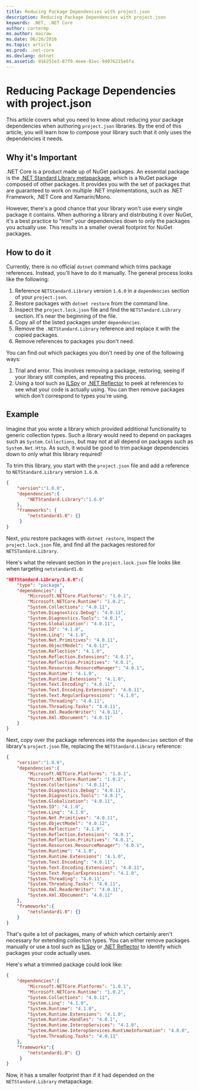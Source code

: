 ```yaml
---
title: Reducing Package Dependencies with project.json
description: Reducing Package Dependencies with project.json
keywords: .NET, .NET Core
author: cartermp
ms.author: mairaw
ms.date: 06/20/2016
ms.topic: article
ms.prod: .net-core
ms.devlang: dotnet
ms.assetid: 916251e3-87f9-4eee-81ec-94076215e6fa
---
```


# Reducing Package Dependencies with project.json

This article covers what you need to know about reducing your package dependencies when authoring `project.json` libraries. By the end of this article, you will learn how to compose your library such that it only uses the dependencies it needs. 

## Why it's Important

.NET Core is a product made up of NuGet packages.  An essential package is the [.NET Standard Library metapackage](https://www.nuget.org/packages/NETStandard.Library), which is a NuGet package composed of other packages.  It provides you with the set of packages that are guaranteed to work on multiple .NET implementations, such as .NET Framework, .NET Core and Xamarin/Mono.

However, there's a good chance that your library won't use every single package it contains.  When authoring a library and distributing it over NuGet, it's a best practice to "trim" your dependencies down to only the packages you actually use.  This results in a smaller overall footprint for NuGet packages.

## How to do it

Currently, there is no official `dotnet` command which trims package references.  Instead, you'll have to do it manually.  The general process looks like the following:

1. Reference `NETStandard.Library` version `1.6.0` in a `dependencies` section of your `project.json`.
2. Restore packages with `dotnet restore` from the command line.
3. Inspect the `project.lock.json` file and find the `NETSTandard.Library` section.  It's near the beginning of the file.
4. Copy all of the listed packages under `dependencies`.
5. Remove the `.NETStandard.Library` reference and replace it with the copied packages.
6. Remove references to packages you don't need.

You can find out which packages you don't need by one of the following ways:

1. Trial and error.  This involves removing a package, restoring, seeing if your library still compiles, and repeating this process.
2. Using a tool such as [ILSpy](http://ilspy.net) or [.NET Reflector](http://www.red-gate.com/products/dotnet-development/reflector) to peek at references to see what your code is actually using.  You can then remove packages which don't correspond to types you're using.

## Example 

Imagine that you wrote a library which provided additional functionality to generic collection types.  Such a library would need to depend on packages such as `System.Collections`, but may not at all depend on packages such as `System.Net.Http`.  As such, it would be good to trim package dependencies down to only what this library required!

To trim this library, you start with the `project.json` file and add a reference to `NETStandard.Library` version `1.6.0`.

```json
{
    "version":"1.0.0",
    "dependencies":{
        "NETStandard.Library":"1.6.0"
    },
    "frameworks": {
        "netstandard1.0": {}
     }
}
```

Next, you restore packages with `dotnet restore`, inspect the `project.lock.json` file, and find all the packages restored for `NETSTandard.Library`.

Here's what the relevant section in the `project.lock.json` file looks like when targeting `netstandard1.0`:

```json
"NETStandard.Library/1.6.0":{
    "type": "package",
    "dependencies": {
        "Microsoft.NETCore.Platforms": "1.0.1",
        "Microsoft.NETCore.Runtime": "1.0.2",
        "System.Collections": "4.0.11",
        "System.Diagnostics.Debug": "4.0.11",
        "System.Diagnostics.Tools": "4.0.1",
        "System.Globalization": "4.0.11",
        "System.IO": "4.1.0",
        "System.Linq": "4.1.0",
        "System.Net.Primitives": "4.0.11",
        "System.ObjectModel": "4.0.12",
        "System.Reflection": "4.1.0",
        "System.Reflection.Extensions": "4.0.1",
        "System.Reflection.Primitives": "4.0.1",
        "System.Resources.ResourceManager": "4.0.1",
        "System.Runtime": "4.1.0",
        "System.Runtime.Extensions": "4.1.0",
        "System.Text.Encoding": "4.0.11",
        "System.Text.Encoding.Extensions": "4.0.11",
        "System.Text.RegularExpressions": "4.1.0",
        "System.Threading": "4.0.11",
        "System.Threading.Tasks": "4.0.11",
        "System.Xml.ReaderWriter": "4.0.11",
        "System.Xml.XDocument": "4.0.11"
    }
}
```

Next, copy over the package references into the `dependencies` section of the library's `project.json` file, replacing the `NETStandard.Library` reference:

```json
{
    "version":"1.0.0",
    "dependencies":{
        "Microsoft.NETCore.Platforms": "1.0.1",
        "Microsoft.NETCore.Runtime": "1.0.2",
        "System.Collections": "4.0.11",
        "System.Diagnostics.Debug": "4.0.11",
        "System.Diagnostics.Tools": "4.0.1",
        "System.Globalization": "4.0.11",
        "System.IO": "4.1.0",
        "System.Linq": "4.1.0",
        "System.Net.Primitives": "4.0.11",
        "System.ObjectModel": "4.0.12",
        "System.Reflection": "4.1.0",
        "System.Reflection.Extensions": "4.0.1",
        "System.Reflection.Primitives": "4.0.1",
        "System.Resources.ResourceManager": "4.0.1",
        "System.Runtime": "4.1.0",
        "System.Runtime.Extensions": "4.1.0",
        "System.Text.Encoding": "4.0.11",
        "System.Text.Encoding.Extensions": "4.0.11",
        "System.Text.RegularExpressions": "4.1.0",
        "System.Threading": "4.0.11",
        "System.Threading.Tasks": "4.0.11",
        "System.Xml.ReaderWriter": "4.0.11",
        "System.Xml.XDocument": "4.0.11"
    },
    "frameworks":{
        "netstandard1.0": {}
    }
}
```

That's quite a lot of packages, many of which which certainly aren't necessary for extending collection types.  You can either remove packages manually or use a tool such as [ILSpy](http://ilspy.net) or [.NET Reflector](http://www.red-gate.com/products/dotnet-development/reflector) to identify which packages your code actually uses.

Here's what a trimmed package could look like:

```json
{
    "dependencies":{
        "Microsoft.NETCore.Platforms": "1.0.1",
        "Microsoft.NETCore.Runtime": "1.0.2",
        "System.Collections": "4.0.11",
        "System.Linq": "4.1.0",
        "System.Runtime": "4.1.0",
        "System.Runtime.Extensions": "4.1.0",
        "System.Runtime.Handles": "4.0.1",
        "System.Runtime.InteropServices": "4.1.0",
        "System.Runtime.InteropServices.RuntimeInformation": "4.0.0",
        "System.Threading.Tasks": "4.0.11"
    },
    "frameworks":{
        "netstandard1.0": {}
     }
}
```

Now, it has a smaller footprint than if it had depended on the `NETStandard.Library` metapackage.
